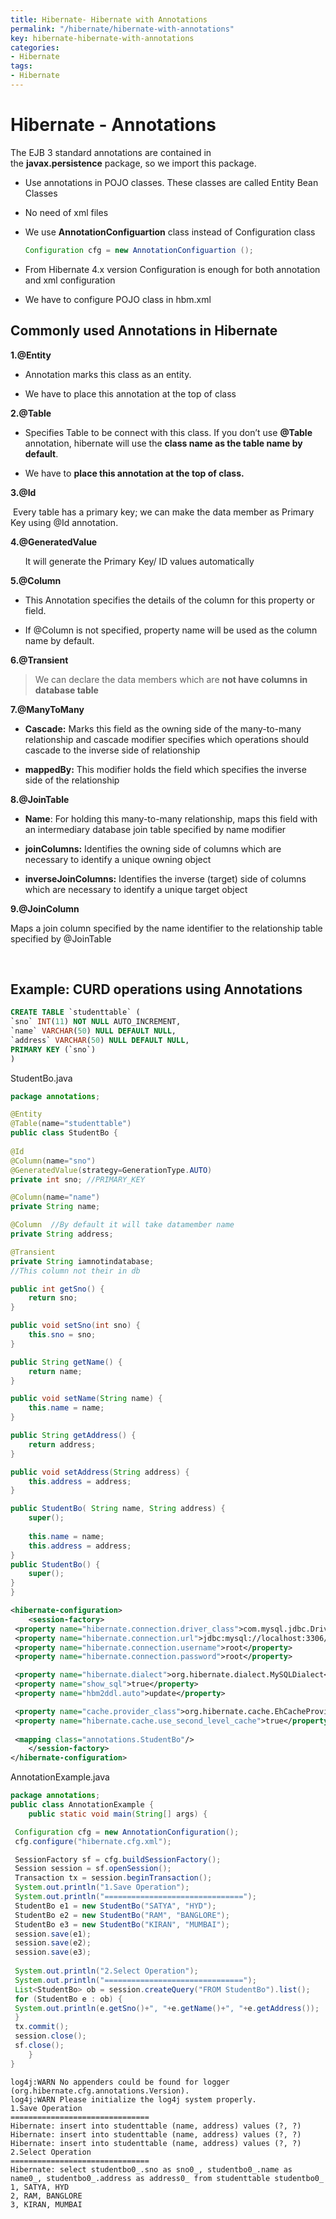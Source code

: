 ```yaml
---
title: Hibernate- Hibernate with Annotations
permalink: "/hibernate/hibernate-with-annotations"
key: hibernate-hibernate-with-annotations
categories:
- Hibernate
tags:
- Hibernate
---
```


Hibernate - Annotations
==============================

The EJB 3 standard annotations are contained in
the **javax.persistence** package, so we import this package.

-   Use annotations in POJO classes. These classes are called Entity Bean
    Classes

-   No need of xml files

-   We use **AnnotationConfiguartion** class instead of Configuration class
    ```java
    Configuration cfg = new AnnotationConfiguartion ();
    ```


 

-   From Hibernate 4.x version Configuration is enough for both annotation and
    xml configuration

-   We have to configure POJO class in hbm.xml



Commonly used Annotations in Hibernate
--------------------------------------

**1.@Entity**

-   Annotation marks this class as an entity.

-   We have to place this annotation at the top of class

**2.@Table**

-   Specifies Table to be connect with this class. If you don’t use **@Table**
    annotation, hibernate will use the **class name as the table name by
    default**.

-   We have to **place this annotation at the top of class.**

**3.@Id**

 Every table has a primary key; we can make the data member as Primary Key using
@Id annotation.

**4.@GeneratedValue**

      It will generate the Primary Key/ ID values automatically

**5.@Column**

-   This Annotation specifies the details of the column for this property or
    field.

-   If @Column is not specified, property name will be used as the column name
    by default.

**6.@Transient**

>   We can declare the data members which are **not have columns in database
>   table**

**7.@ManyToMany**

-   **Cascade:** Marks this field as the owning side of the many-to-many
    relationship and cascade modifier specifies which operations should cascade
    to the inverse side of relationship

-   **mappedBy:** This modifier holds the field which specifies the inverse side
    of the relationship

**8.@JoinTable**

-   **Name**: For holding this many-to-many relationship, maps this field with
    an intermediary database join table specified by name modifier

-   **joinColumns:** Identifies the owning side of columns which are necessary
    to identify a unique owning object

-   **inverseJoinColumns:** Identifies the inverse (target) side of columns
    which are necessary to identify a unique target object

**9.@JoinColumn**

Maps a join column specified by the name identifier to the relationship table
specified by @JoinTable

<br>


Example: CURD operations using Annotations
------------------------------------------
```sql
CREATE TABLE `studenttable` (
`sno` INT(11) NOT NULL AUTO_INCREMENT,
`name` VARCHAR(50) NULL DEFAULT NULL,
`address` VARCHAR(50) NULL DEFAULT NULL,
PRIMARY KEY (`sno`)
)
```


StudentBo.java
```java
package annotations;

@Entity
@Table(name="studenttable")
public class StudentBo {
	
@Id
@Column(name="sno")
@GeneratedValue(strategy=GenerationType.AUTO)
private int sno; //PRIMARY_KEY

@Column(name="name")
private String name;

@Column  //By default it will take datamember name
private String address;

@Transient
private String iamnotindatabase; 
//This column not their in db

public int getSno() {
	return sno;
}

public void setSno(int sno) {
	this.sno = sno;
}

public String getName() {
	return name;
}

public void setName(String name) {
	this.name = name;
}

public String getAddress() {
	return address;
}

public void setAddress(String address) {
	this.address = address;
}

public StudentBo( String name, String address) {
	super();
 
	this.name = name;
	this.address = address;
}
public StudentBo() {
	super();	 
}
}
```

```xml
<hibernate-configuration>
	<session-factory>
 <property name="hibernate.connection.driver_class">com.mysql.jdbc.Driver</property>
 <property name="hibernate.connection.url">jdbc:mysql://localhost:3306/smlcodes</property>
 <property name="hibernate.connection.username">root</property>
 <property name="hibernate.connection.password">root</property>

 <property name="hibernate.dialect">org.hibernate.dialect.MySQLDialect</property>
 <property name="show_sql">true</property>
 <property name="hbm2ddl.auto">update</property>

 <property name="cache.provider_class">org.hibernate.cache.EhCacheProvider</property>
 <property name="hibernate.cache.use_second_level_cache">true</property>
 
 <mapping class="annotations.StudentBo"/> 
	</session-factory>
</hibernate-configuration>
```


AnnotationExample.java
```java
package annotations;
public class AnnotationExample {
	public static void main(String[] args) {

 Configuration cfg = new AnnotationConfiguration();
 cfg.configure("hibernate.cfg.xml"); 

 SessionFactory sf = cfg.buildSessionFactory();
 Session session = sf.openSession();
 Transaction tx = session.beginTransaction(); 
 System.out.println("1.Save Operation");
 System.out.println("===============================");
 StudentBo e1 = new StudentBo("SATYA", "HYD");
 StudentBo e2 = new StudentBo("RAM", "BANGLORE");
 StudentBo e3 = new StudentBo("KIRAN", "MUMBAI");
 session.save(e1);
 session.save(e2);
 session.save(e3);
  
 System.out.println("2.Select Operation");
 System.out.println("===============================");
 List<StudentBo> ob = session.createQuery("FROM StudentBo").list();  
 for (StudentBo e : ob) {
 System.out.println(e.getSno()+", "+e.getName()+", "+e.getAddress());
 }
 tx.commit();
 session.close();
 sf.close();
	}
}
```

```output
log4j:WARN No appenders could be found for logger (org.hibernate.cfg.annotations.Version).
log4j:WARN Please initialize the log4j system properly.
1.Save Operation
===============================
Hibernate: insert into studenttable (name, address) values (?, ?)
Hibernate: insert into studenttable (name, address) values (?, ?)
Hibernate: insert into studenttable (name, address) values (?, ?)
2.Select Operation
===============================
Hibernate: select studentbo0_.sno as sno0_, studentbo0_.name as name0_, studentbo0_.address as address0_ from studenttable studentbo0_
1, SATYA, HYD
2, RAM, BANGLORE
3, KIRAN, MUMBAI
```
